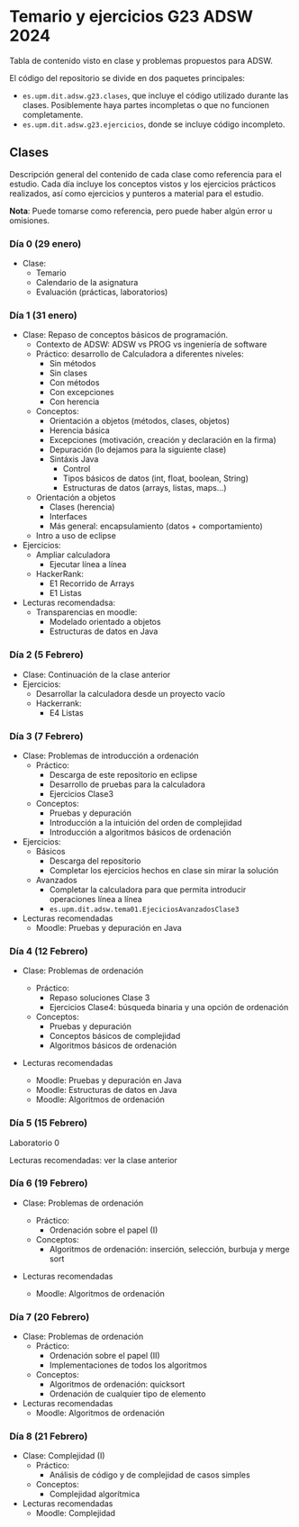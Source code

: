 # Temario y ejercicios G23 ADSW 2024

Tabla de contenido visto en clase y problemas propuestos para ADSW.

El código del repositorio se divide en dos paquetes principales:
- `es.upm.dit.adsw.g23.clases`, que incluye el código utilizado durante las clases. Posiblemente haya partes incompletas o que no funcionen completamente.
- `es.upm.dit.adsw.g23.ejercicios`, donde se incluye código incompleto. 

## Clases

Descripción general del contenido de cada clase como referencia para el estudio.
Cada día incluye los conceptos vistos y los ejercicios prácticos realizados, así como ejercicios y punteros a material para el estudio.

**Nota**: Puede tomarse como referencia, pero puede haber algún error u omisiones.

### Día 0 (29 enero)

* Clase:
  * Temario 
  * Calendario de la asignatura
  * Evaluación (prácticas, laboratorios)

### Día 1 (31 enero)

* Clase: Repaso de conceptos básicos de programación.
  * Contexto de ADSW: ADSW vs PROG vs ingeniería de software
  * Práctico: desarrollo de Calculadora a diferentes niveles:
    * Sin métodos
    * Sin clases
    * Con métodos
    * Con excepciones
    * Con herencia
  * Conceptos:
    * Orientación a objetos (métodos, clases, objetos)
    * Herencia básica
    * Excepciones (motivación, creación y declaración en la firma)
    * Depuración (lo dejamos para la siguiente clase)
    * Sintáxis Java
      * Control
      * Tipos básicos de datos (int, float, boolean, String)
      * Estructuras de datos (arrays, listas, maps...)
  * Orientación a objetos
    * Clases (herencia)
    * Interfaces
    * Más general: encapsulamiento (datos + comportamiento)
  * Intro a uso de eclipse
* Ejercicios:
  * Ampliar calculadora
    * Ejecutar línea a línea
  * HackerRank:
    * E1 Recorrido de Arrays
    * E1 Listas
* Lecturas recomendadsa:
  * Transparencias en moodle:
    * Modelado orientado a objetos
    * Estructuras de datos en Java

### Día 2 (5 Febrero)

* Clase: Continuación de la clase anterior
* Ejercicios:
  * Desarrollar la calculadora desde un proyecto vacío
  * Hackerrank:
    * E4 Listas


### Día 3 (7 Febrero)

* Clase: Problemas de introducción a ordenación
  * Práctico:
    * Descarga de este repositorio en eclipse
    * Desarrollo de pruebas para la calculadora
    * Ejercicios Clase3
  * Conceptos:
    * Pruebas y depuración
    * Introducción a la intuición del orden de complejidad
    * Introducción a algoritmos básicos de ordenación
* Ejercicios:
  * Básicos
    * Descarga del repositorio 
    * Completar los ejercicios hechos en clase sin mirar la solución
  * Avanzados
    * Completar la calculadora para que permita introducir operaciones línea a línea
    * `es.upm.dit.adsw.tema01.EjeciciosAvanzadosClase3`
* Lecturas recomendadas
  * Moodle: Pruebas y depuración en Java

### Día 4 (12 Febrero)

* Clase: Problemas de ordenación
  * Práctico:
    * Repaso soluciones Clase 3
    * Ejercicios Clase4: búsqueda binaria y una opción de ordenación
  * Conceptos:
    * Pruebas y depuración
    * Conceptos básicos de complejidad
    * Algoritmos básicos de ordenación
    
* Lecturas recomendadas
  * Moodle: Pruebas y depuración en Java
  * Moodle: Estructuras de datos en Java
  * Moodle: Algoritmos de ordenación

### Día 5 (15 Febrero)

Laboratorio 0

Lecturas recomendadas: ver la clase anterior

### Día 6 (19 Febrero)

* Clase: Problemas de ordenación
  * Práctico:
    * Ordenación sobre el papel (I)
  * Conceptos:
    * Algoritmos de ordenación: inserción, selección, burbuja y merge sort
    
* Lecturas recomendadas
  * Moodle: Algoritmos de ordenación

### Día 7 (20 Febrero)

* Clase: Problemas de ordenación
  * Práctico:
    * Ordenación sobre el papel (II)
    * Implementaciones de todos los algoritmos
  * Conceptos:
    * Algoritmos de ordenación: quicksort 
    * Ordenación de cualquier tipo de elemento
* Lecturas recomendadas
  * Moodle: Algoritmos de ordenación

### Día 8 (21 Febrero)

* Clase: Complejidad (I)
  * Práctico:
    * Análisis de código y de complejidad de casos simples
  * Conceptos:
    * Complejidad algorítmica
* Lecturas recomendadas
  * Moodle: Complejidad
